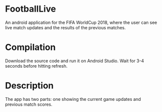 # FootballLive
An android application for the FIFA WorldCup 2018, where the user can see live match updates and the results of the previous matches.
# Compilation
Download the source code and run it on Android Studio. Wait for 3-4 seconds before hitting refresh.
# Description
The app has two parts: one showing the current game updates and previous match scores.
